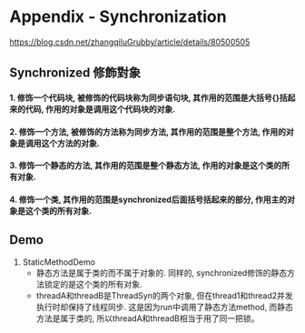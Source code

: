 # Appendix - Synchronization

https://blog.csdn.net/zhangqiluGrubby/article/details/80500505<br>

## Synchronized 修飾對象
#### 1. 修饰一个代码块, 被修饰的代码块称为同步语句块, 其作用的范围是大括号{}括起来的代码, 作用的对象是调用这个代码块的对象.
#### 2. 修饰一个方法, 被修饰的方法称为同步方法, 其作用的范围是整个方法, 作用的对象是调用这个方法的对象.
#### 3. 修饰一个静态的方法, 其作用的范围是整个静态方法, 作用的对象是这个类的所有对象.
#### 4. 修饰一个类, 其作用的范围是synchronized后面括号括起来的部分, 作用主的对象是这个类的所有对象. 

## Demo
1. StaticMethodDemo
	* 静态方法是属于类的而不属于对象的. 同样的, synchronized修饰的静态方法锁定的是这个类的所有对象.
	* threadA和threadB是ThreadSyn的两个对象, 但在thread1和thread2并发执行时却保持了线程同步. 这是因为run中调用了静态方法method, 而静态方法是属于类的, 所以threadA和threadB相当于用了同一把锁。
